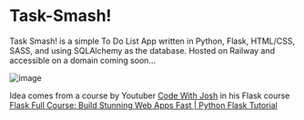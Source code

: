 # Task-Smash!
Task Smash! is a simple To Do List App written in Python, Flask, HTML/CSS, SASS, and using SQLAlchemy as the database. Hosted on Railway and accessible on a domain coming soon...

![image](https://github.com/tomassantos484/Task-Smasher/assets/102435876/fe649e67-4f1a-4bb5-8924-f13f0c3a2f2d)


Idea comes from a course by Youtuber [Code With Josh](https://www.youtube.com/@codewithjoshoffical) in his Flask course [Flask Full Course: Build Stunning Web Apps Fast | Python Flask Tutorial](https://www.youtube.com/watch?v=45P3xQPaYxc)




